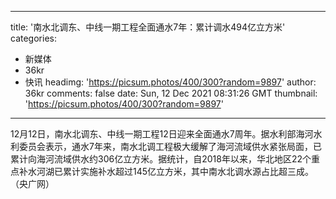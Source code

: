 
---
title: '南水北调东、中线一期工程全面通水7年：累计调水494亿立方米'
categories: 
 - 新媒体
 - 36kr
 - 快讯
headimg: 'https://picsum.photos/400/300?random=9897'
author: 36kr
comments: false
date: Sun, 12 Dec 2021 08:31:26 GMT
thumbnail: 'https://picsum.photos/400/300?random=9897'
---

<div>   
12月12日，南水北调东、中线一期工程12日迎来全面通水7周年。据水利部海河水利委员会表示，通水7年来，南水北调工程极大缓解了海河流域供水紧张局面，已累计向海河流域供水约306亿立方米。据统计，自2018年以来，华北地区22个重点补水河湖已累计实施补水超过145亿立方米，其中南水北调水源占比超三成。（央广网）  
</div>
            